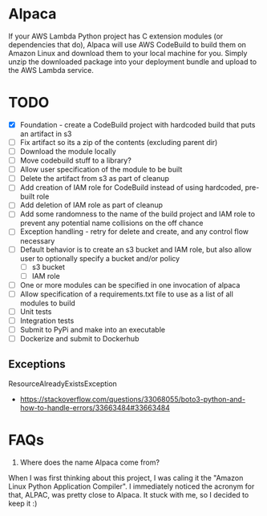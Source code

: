 # Alpaca
If your AWS Lambda Python project has C extension modules (or dependencies that do), Alpaca will use AWS CodeBuild to build them on Amazon Linux and download them to your local machine for you. Simply unzip the downloaded package into your deployment bundle and upload to the AWS Lambda service.

# TODO
- [X] Foundation - create a CodeBuild project with hardcoded build that puts an artifact in s3
- [ ] Fix artifact so its a zip of the contents (excluding parent dir)
- [ ] Download the module locally
- [ ] Move codebuild stuff to a library?
- [ ] Allow user specification of the module to be built
- [ ] Delete the artifact from s3 as part of cleanup
- [ ] Add creation of IAM role for CodeBuild instead of using hardcoded, pre-built role
- [ ] Add deletion of IAM role as part of cleanup
- [ ] Add some randomness to the name of the build project and IAM role to prevent any potential name collisions on the off chance
- [ ] Exception handling - retry for delete and create, and any control flow necessary
- [ ] Default behavior is to create an s3 bucket and IAM role, but also allow user to optionally specify a bucket and/or policy
    - [ ] s3 bucket
    - [ ] IAM role
- [ ] One or more modules can be specified in one invocation of alpaca
- [ ] Allow specification of a requirements.txt file to use as a list of all modules to build
- [ ] Unit tests
- [ ] Integration tests
- [ ] Submit to PyPi and make into an executable
- [ ] Dockerize and submit to Dockerhub

## Exceptions
ResourceAlreadyExistsException
* https://stackoverflow.com/questions/33068055/boto3-python-and-how-to-handle-errors/33663484#33663484

# FAQs
1) Where does the name Alpaca come from?

When I was first thinking about this project, I was caling it the "Amazon Linux Python Application Compiler". I immediately noticed the acronym for that, ALPAC, was pretty close to Alpaca. It stuck with me, so I decided to keep it :)